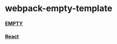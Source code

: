 # webpack-empty-template

### [EMPTY](https://github.com/Eugeku/webpack-empty-template/blob/webpack-empty-template/README.md)
### [React](https://github.com/Eugeku/webpack-empty-template/blob/webpack-empty-template-react/README.md)
